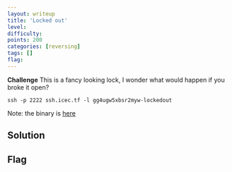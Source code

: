 ```yaml
---
layout: writeup
title: 'Locked out'
level:
difficulty:
points: 200
categories: [reversing]
tags: []
flag:
---
```

**Challenge**
This is a fancy looking lock, I wonder what would happen if you broke it
open?

    ssh -p 2222 ssh.icec.tf -l gg4ugw5xbsr2myw-lockedout

Note: the binary is [here](writeupfiles/lock)

## Solution

## Flag

